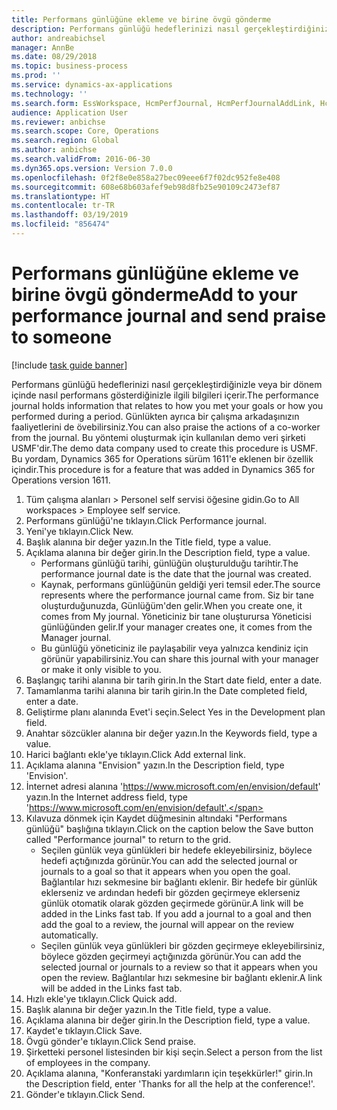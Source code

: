 ```yaml
---
title: Performans günlüğüne ekleme ve birine övgü gönderme
description: Performans günlüğü hedeflerinizi nasıl gerçekleştirdiğinizle veya bir dönem içinde nasıl performans gösterdiğinizle ilgili bilgileri içerir.
author: andreabichsel
manager: AnnBe
ms.date: 08/29/2018
ms.topic: business-process
ms.prod: ''
ms.service: dynamics-ax-applications
ms.technology: ''
ms.search.form: EssWorkspace, HcmPerfJournal, HcmPerfJournalAddLink, HcmPerfPraise, HcmWorkerLookUpByPerson, HcmPerfJournalAdd
audience: Application User
ms.reviewer: anbichse
ms.search.scope: Core, Operations
ms.search.region: Global
ms.author: anbichse
ms.search.validFrom: 2016-06-30
ms.dyn365.ops.version: Version 7.0.0
ms.openlocfilehash: 0f2f8e0e858a27bec09eee6f7f02dc952fe8e408
ms.sourcegitcommit: 608e68b603afef9eb98d8fb25e90109c2473ef87
ms.translationtype: HT
ms.contentlocale: tr-TR
ms.lasthandoff: 03/19/2019
ms.locfileid: "856474"
---
```

# <a name="add-to-your-performance-journal-and-send-praise-to-someone"></a><span data-ttu-id="6f165-103">Performans günlüğüne ekleme ve birine övgü gönderme</span><span class="sxs-lookup"><span data-stu-id="6f165-103">Add to your performance journal and send praise to someone</span></span>

[!include [task guide banner](../../includes/task-guide-banner.md)]

<span data-ttu-id="6f165-104">Performans günlüğü hedeflerinizi nasıl gerçekleştirdiğinizle veya bir dönem içinde nasıl performans gösterdiğinizle ilgili bilgileri içerir.</span><span class="sxs-lookup"><span data-stu-id="6f165-104">The performance journal holds information that relates to how you met your goals or how you performed during a period.</span></span> <span data-ttu-id="6f165-105">Günlükten ayrıca bir çalışma arkadaşınızın faaliyetlerini de övebilirsiniz.</span><span class="sxs-lookup"><span data-stu-id="6f165-105">You can also praise the actions of a co-worker from the journal.</span></span> <span data-ttu-id="6f165-106">Bu yöntemi oluşturmak için kullanılan demo veri şirketi USMF'dir.</span><span class="sxs-lookup"><span data-stu-id="6f165-106">The demo data company used to create this procedure is USMF.</span></span> <span data-ttu-id="6f165-107">Bu yordam, Dynamics 365 for Operations sürüm 1611'e eklenen bir özellik içindir.</span><span class="sxs-lookup"><span data-stu-id="6f165-107">This procedure is for a feature that was added in Dynamics 365 for Operations version 1611.</span></span>

1. <span data-ttu-id="6f165-108">Tüm çalışma alanları > Personel self servisi öğesine gidin.</span><span class="sxs-lookup"><span data-stu-id="6f165-108">Go to All workspaces > Employee self service.</span></span>
2. <span data-ttu-id="6f165-109">Performans günlüğü'ne tıklayın.</span><span class="sxs-lookup"><span data-stu-id="6f165-109">Click Performance journal.</span></span>
3. <span data-ttu-id="6f165-110">Yeni'ye tıklayın.</span><span class="sxs-lookup"><span data-stu-id="6f165-110">Click New.</span></span>
4. <span data-ttu-id="6f165-111">Başlık alanına bir değer yazın.</span><span class="sxs-lookup"><span data-stu-id="6f165-111">In the Title field, type a value.</span></span>
5. <span data-ttu-id="6f165-112">Açıklama alanına bir değer girin.</span><span class="sxs-lookup"><span data-stu-id="6f165-112">In the Description field, type a value.</span></span>
    * <span data-ttu-id="6f165-113">Performans günlüğü tarihi, günlüğün oluşturulduğu tarihtir.</span><span class="sxs-lookup"><span data-stu-id="6f165-113">The performance journal date is the date that the journal was created.</span></span>  
    * <span data-ttu-id="6f165-114">Kaynak, performans günlüğünün geldiği yeri temsil eder.</span><span class="sxs-lookup"><span data-stu-id="6f165-114">The source represents where the performance journal came from.</span></span> <span data-ttu-id="6f165-115">Siz bir tane oluşturduğunuzda, Günlüğüm'den gelir.</span><span class="sxs-lookup"><span data-stu-id="6f165-115">When you create one, it comes from My journal.</span></span> <span data-ttu-id="6f165-116">Yöneticiniz bir tane oluşturursa Yöneticisi günlüğünden gelir.</span><span class="sxs-lookup"><span data-stu-id="6f165-116">If your manager creates one, it comes from the Manager journal.</span></span>  
    * <span data-ttu-id="6f165-117">Bu günlüğü yöneticiniz ile paylaşabilir veya yalnızca kendiniz için görünür yapabilirsiniz.</span><span class="sxs-lookup"><span data-stu-id="6f165-117">You can share this journal with your manager or make it only visible to you.</span></span>  
6. <span data-ttu-id="6f165-118">Başlangıç tarihi alanına bir tarih girin.</span><span class="sxs-lookup"><span data-stu-id="6f165-118">In the Start date field, enter a date.</span></span>
7. <span data-ttu-id="6f165-119">Tamamlanma tarihi alanına bir tarih girin.</span><span class="sxs-lookup"><span data-stu-id="6f165-119">In the Date completed field, enter a date.</span></span>
8. <span data-ttu-id="6f165-120">Geliştirme planı alanında Evet'i seçin.</span><span class="sxs-lookup"><span data-stu-id="6f165-120">Select Yes in the Development plan field.</span></span>
9. <span data-ttu-id="6f165-121">Anahtar sözcükler alanına bir değer yazın.</span><span class="sxs-lookup"><span data-stu-id="6f165-121">In the Keywords field, type a value.</span></span>
10. <span data-ttu-id="6f165-122">Harici bağlantı ekle'ye tıklayın.</span><span class="sxs-lookup"><span data-stu-id="6f165-122">Click Add external link.</span></span>
11. <span data-ttu-id="6f165-123">Açıklama alanına "Envision" yazın.</span><span class="sxs-lookup"><span data-stu-id="6f165-123">In the Description field, type 'Envision'.</span></span>
12. <span data-ttu-id="6f165-124">İnternet adresi alanına 'https://www.microsoft.com/en/envision/default' yazın.</span><span class="sxs-lookup"><span data-stu-id="6f165-124">In the Internet address field, type 'https://www.microsoft.com/en/envision/default'.</span></span>
13. <span data-ttu-id="6f165-125">Kılavuza dönmek için Kaydet düğmesinin altındaki "Performans günlüğü" başlığına tıklayın.</span><span class="sxs-lookup"><span data-stu-id="6f165-125">Click on the caption below the Save button called "Performance journal" to return to the grid.</span></span>
    * <span data-ttu-id="6f165-126">Seçilen günlük veya günlükleri bir hedefe ekleyebilirsiniz, böylece hedefi açtığınızda görünür.</span><span class="sxs-lookup"><span data-stu-id="6f165-126">You can add the selected journal or journals to a goal so that it appears when you open the goal.</span></span> <span data-ttu-id="6f165-127">Bağlantılar hızı sekmesine bir bağlantı eklenir.    Bir hedefe bir günlük eklerseniz ve ardından hedefi bir gözden geçirmeye eklerseniz günlük otomatik olarak gözden geçirmede görünür.</span><span class="sxs-lookup"><span data-stu-id="6f165-127">A link will be added in the Links fast tab.    If you add a journal to a goal and then add the goal to a review, the journal will appear on the review automatically.</span></span>  
    * <span data-ttu-id="6f165-128">Seçilen günlük veya günlükleri bir gözden geçirmeye ekleyebilirsiniz, böylece gözden geçirmeyi açtığınızda görünür.</span><span class="sxs-lookup"><span data-stu-id="6f165-128">You can add the selected journal or journals to a review so that it appears when you open the review.</span></span>    <span data-ttu-id="6f165-129">Bağlantılar hızı sekmesine bir bağlantı eklenir.</span><span class="sxs-lookup"><span data-stu-id="6f165-129">A link will be added in the Links fast tab.</span></span>  
14. <span data-ttu-id="6f165-130">Hızlı ekle'ye tıklayın.</span><span class="sxs-lookup"><span data-stu-id="6f165-130">Click Quick add.</span></span>
15. <span data-ttu-id="6f165-131">Başlık alanına bir değer yazın.</span><span class="sxs-lookup"><span data-stu-id="6f165-131">In the Title field, type a value.</span></span>
16. <span data-ttu-id="6f165-132">Açıklama alanına bir değer girin.</span><span class="sxs-lookup"><span data-stu-id="6f165-132">In the Description field, type a value.</span></span>
17. <span data-ttu-id="6f165-133">Kaydet'e tıklayın.</span><span class="sxs-lookup"><span data-stu-id="6f165-133">Click Save.</span></span>
18. <span data-ttu-id="6f165-134">Övgü gönder'e tıklayın.</span><span class="sxs-lookup"><span data-stu-id="6f165-134">Click Send praise.</span></span>
19. <span data-ttu-id="6f165-135">Şirketteki personel listesinden bir kişi seçin.</span><span class="sxs-lookup"><span data-stu-id="6f165-135">Select a person from the list of employees in the company.</span></span>
20. <span data-ttu-id="6f165-136">Açıklama alanına, "Konferanstaki yardımların için teşekkürler!" girin.</span><span class="sxs-lookup"><span data-stu-id="6f165-136">In the Description field, enter 'Thanks for all the help at the conference!'.</span></span>
21. <span data-ttu-id="6f165-137">Gönder'e tıklayın.</span><span class="sxs-lookup"><span data-stu-id="6f165-137">Click Send.</span></span>

